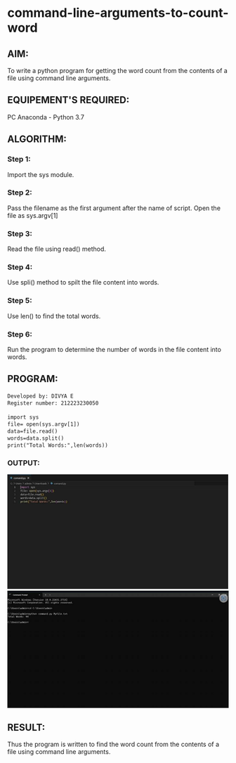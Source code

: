 # command-line-arguments-to-count-word
## AIM:
To write a python program for getting the word count from the contents of a file using command line arguments.
## EQUIPEMENT'S REQUIRED: 
PC
Anaconda - Python 3.7
## ALGORITHM: 
### Step 1:
Import the sys module.
### Step 2: 
 Pass the filename as the first argument after the name of script. Open the file as sys.argv[1]
### Step 3: 
Read the file using read() method.
### Step 4:  
Use spli() method to spilt the file content into words.
### Step 5: 
Use len() to find the total words.
### Step 6: 
Run the program to determine the number of words in the file content into words.
## PROGRAM:

```
Developed by: DIVYA E
Register number: 212223230050

import sys
file= open(sys.argv[1])
data=file.read()
words=data.split()
print("Total Words:",len(words))

```
### OUTPUT:
![Alt text](<command line 1.png>)
![Alt text](<command prompt.png>)

## RESULT:
Thus the program is written to find the word count from the contents of a file using command line arguments.
